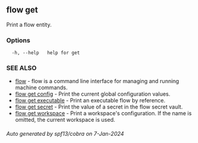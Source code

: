 ## flow get

Print a flow entity.

### Options

```
  -h, --help   help for get
```

### SEE ALSO

* [flow](flow.md)	 - flow is a command line interface for managing and running machine commands.
* [flow get config](flow_get_config.md)	 - Print the current global configuration values.
* [flow get executable](flow_get_executable.md)	 - Print an executable flow by reference.
* [flow get secret](flow_get_secret.md)	 - Print the value of a secret in the flow secret vault.
* [flow get workspace](flow_get_workspace.md)	 - Print a workspace's configuration. If the name is omitted, the current workspace is used.

###### Auto generated by spf13/cobra on 7-Jan-2024
